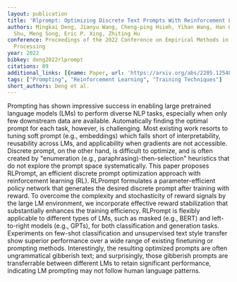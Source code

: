 ```yaml
---
layout: publication
title: 'Rlprompt: Optimizing Discrete Text Prompts With Reinforcement Learning'
authors: Mingkai Deng, Jianyu Wang, Cheng-ping Hsieh, Yihan Wang, Han Guo, Tianmin
  Shu, Meng Song, Eric P. Xing, Zhiting Hu
conference: Proceedings of the 2022 Conference on Empirical Methods in Natural Language
  Processing
year: 2022
bibkey: deng2022rlprompt
citations: 89
additional_links: [{name: Paper, url: 'https://arxiv.org/abs/2205.12548'}]
tags: ["Prompting", "Reinforcement Learning", "Training Techniques"]
short_authors: Deng et al.
---
```

Prompting has shown impressive success in enabling large pretrained language
models (LMs) to perform diverse NLP tasks, especially when only few downstream
data are available. Automatically finding the optimal prompt for each task,
however, is challenging. Most existing work resorts to tuning soft prompt
(e.g., embeddings) which falls short of interpretability, reusability across
LMs, and applicability when gradients are not accessible. Discrete prompt, on
the other hand, is difficult to optimize, and is often created by "enumeration
(e.g., paraphrasing)-then-selection" heuristics that do not explore the prompt
space systematically. This paper proposes RLPrompt, an efficient discrete
prompt optimization approach with reinforcement learning (RL). RLPrompt
formulates a parameter-efficient policy network that generates the desired
discrete prompt after training with reward. To overcome the complexity and
stochasticity of reward signals by the large LM environment, we incorporate
effective reward stabilization that substantially enhances the training
efficiency. RLPrompt is flexibly applicable to different types of LMs, such as
masked (e.g., BERT) and left-to-right models (e.g., GPTs), for both
classification and generation tasks. Experiments on few-shot classification and
unsupervised text style transfer show superior performance over a wide range of
existing finetuning or prompting methods. Interestingly, the resulting
optimized prompts are often ungrammatical gibberish text; and surprisingly,
those gibberish prompts are transferrable between different LMs to retain
significant performance, indicating LM prompting may not follow human language
patterns.